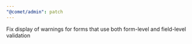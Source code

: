 ```yaml
---
"@comet/admin": patch
---
```


Fix display of warnings for forms that use both form-level and field-level validation
